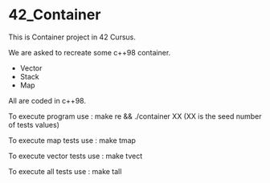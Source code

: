 # 42_Container

This is Container project in 42 Cursus.

We are asked to recreate some c++98 container.

- Vector
- Stack
- Map

All are coded in c++98.

To execute program use : make re && ./container XX
(XX is the seed number of tests values)

To execute map tests use : make tmap

To execute vector tests use : make tvect

To execute all tests use : make tall